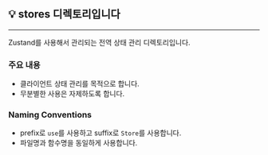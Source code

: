 ## 💡 stores 디렉토리입니다

---

Zustand를 사용해서 관리되는 전역 상태 관리 디렉토리입니다.

### 주요 내용

- 클라이언트 상태 관리를 목적으로 합니다.
- 무분별한 사용은 자제하도록 합니다.

### Naming Conventions

- prefix로 `use`를 사용하고 suffix로 `Store`를 사용합니다.
- 파일명과 함수명을 동일하게 사용합니다.
